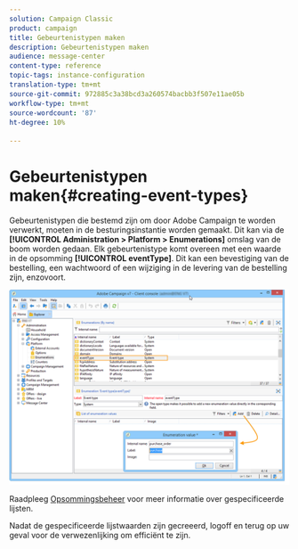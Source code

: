 ```yaml
---
solution: Campaign Classic
product: campaign
title: Gebeurtenistypen maken
description: Gebeurtenistypen maken
audience: message-center
content-type: reference
topic-tags: instance-configuration
translation-type: tm+mt
source-git-commit: 972885c3a38bcd3a260574bacbb3f507e11ae05b
workflow-type: tm+mt
source-wordcount: '87'
ht-degree: 10%

---
```



# Gebeurtenistypen maken{#creating-event-types}

Gebeurtenistypen die bestemd zijn om door Adobe Campaign te worden verwerkt, moeten in de besturingsinstantie worden gemaakt. Dit kan via de **[!UICONTROL Administration > Platform > Enumerations]** omslag van de boom worden gedaan. Elk gebeurtenistype komt overeen met een waarde in de opsomming **[!UICONTROL eventType]**. Dit kan een bevestiging van de bestelling, een wachtwoord of een wijziging in de levering van de bestelling zijn, enzovoort.

![](assets/messagecenter_eventtype_enum_001.png)

Raadpleeg [Opsommingsbeheer](../../platform/using/managing-enumerations.md) voor meer informatie over gespecificeerde lijsten.

Nadat de gespecificeerde lijstwaarden zijn gecreeerd, logoff en terug op uw geval voor de verwezenlijking om efficiënt te zijn.
